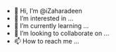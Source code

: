 - 👋 Hi, I’m @iZaharadeen
- 👀 I’m interested in ...
- 🌱 I’m currently learning ...
- 💞️ I’m looking to collaborate on ...
- 📫 How to reach me ...

<!---
iZaharadeen/iZaharadeen is a ✨ special ✨ repository because its `README.md` (this file) appears on your GitHub profile.
You can click the Preview link to take a look at your changes.
--->
